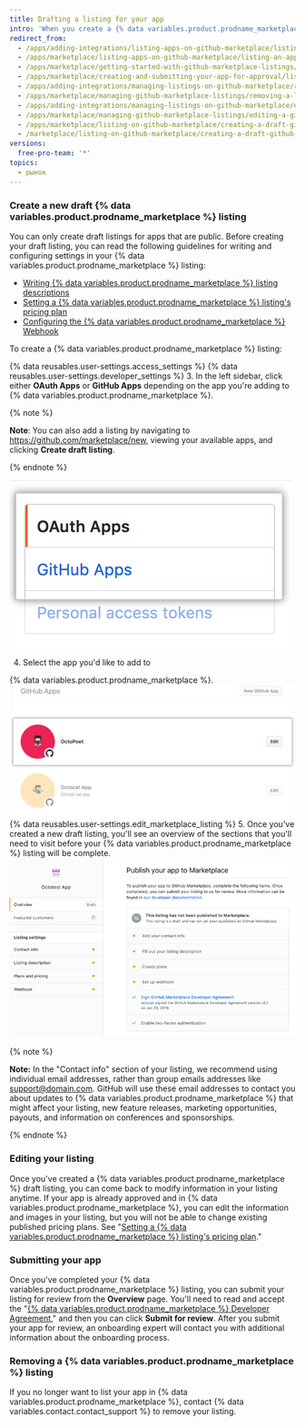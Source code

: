 ```yaml
---
title: Drafting a listing for your app
intro: 'When you create a {% data variables.product.prodname_marketplace %} listing, GitHub saves it in draft mode until you submit the app for approval. Your listing shows customers how they can use your app.'
redirect_from:
  - /apps/adding-integrations/listing-apps-on-github-marketplace/listing-an-app-on-github-marketplace/
  - /apps/marketplace/listing-apps-on-github-marketplace/listing-an-app-on-github-marketplace/
  - /apps/marketplace/getting-started-with-github-marketplace-listings/listing-an-app-on-github-marketplace/
  - /apps/marketplace/creating-and-submitting-your-app-for-approval/listing-an-app-on-github-marketplace/
  - /apps/adding-integrations/managing-listings-on-github-marketplace/removing-a-listing-from-github-marketplace/
  - /apps/marketplace/managing-github-marketplace-listings/removing-a-listing-from-github-marketplace/
  - /apps/adding-integrations/managing-listings-on-github-marketplace/editing-a-github-marketplace-listing/
  - /apps/marketplace/managing-github-marketplace-listings/editing-a-github-marketplace-listing/
  - /apps/marketplace/listing-on-github-marketplace/creating-a-draft-github-marketplace-listing/
  - /marketplace/listing-on-github-marketplace/creating-a-draft-github-marketplace-listing
versions:
  free-pro-team: '*'
topics:
  - рынок
---
```




### Create a new draft {% data variables.product.prodname_marketplace %} listing

You can only create draft listings for apps that are public. Before creating your draft listing, you can read the following guidelines for writing and configuring settings in your {% data variables.product.prodname_marketplace %} listing:

* [Writing {% data variables.product.prodname_marketplace %} listing descriptions](/marketplace/listing-on-github-marketplace/writing-github-marketplace-listing-descriptions/)
* [Setting a {% data variables.product.prodname_marketplace %} listing's pricing plan](/marketplace/listing-on-github-marketplace/setting-a-github-marketplace-listing-s-pricing-plan/)
* [Configuring the {% data variables.product.prodname_marketplace %} Webhook](/marketplace/listing-on-github-marketplace/configuring-the-github-marketplace-webhook/)

To create a {% data variables.product.prodname_marketplace %} listing:

{% data reusables.user-settings.access_settings %}
{% data reusables.user-settings.developer_settings %}
3. In the left sidebar, click either **OAuth Apps** or **GitHub Apps** depending on the app you're adding to {% data variables.product.prodname_marketplace %}.

  {% note %}

  **Note**: You can also add a listing by navigating to https://github.com/marketplace/new, viewing your available apps, and clicking **Create draft listing**.

  {% endnote %}

  ![App type selection](/assets/images/settings/apps_choose_app.png)

4. Select the app you'd like to add to

{% data variables.product.prodname_marketplace %}.
![App selection for {% data variables.product.prodname_marketplace %} listing](/assets/images/github-apps/github_apps_select-app.png)
{% data reusables.user-settings.edit_marketplace_listing %}
5. Once you've created a new draft listing, you'll see an overview of the sections that you'll need to visit before your {% data variables.product.prodname_marketplace %} listing will be complete. ![GitHub Marketplace listing](/assets/images/marketplace/marketplace_listing_overview.png)


{% note %}

**Note:** In the "Contact info" section of your listing, we recommend using individual email addresses, rather than group emails addresses like support@domain.com. GitHub will use these email addresses to contact you about updates to {% data variables.product.prodname_marketplace %} that might affect your listing, new feature releases, marketing opportunities, payouts, and information on conferences and sponsorships.

{% endnote %}

### Editing your listing

Once you've created a {% data variables.product.prodname_marketplace %} draft listing, you can come back to modify information in your listing anytime. If your app is already approved and in {% data variables.product.prodname_marketplace %}, you can edit the information and images in your listing, but you will not be able to change existing published pricing plans. See "[Setting a {% data variables.product.prodname_marketplace %} listing's pricing plan](/marketplace/listing-on-github-marketplace/setting-a-github-marketplace-listing-s-pricing-plan/)."

### Submitting your app

Once you've completed your {% data variables.product.prodname_marketplace %} listing, you can submit your listing for review from the **Overview** page. You'll need to read and accept the "[{% data variables.product.prodname_marketplace %} Developer Agreement](/articles/github-marketplace-developer-agreement/)," and then you can click **Submit for review**. After you submit your app for review, an onboarding expert will contact you with additional information about the onboarding process.

### Removing a {% data variables.product.prodname_marketplace %} listing

If you no longer want to list your app in {% data variables.product.prodname_marketplace %}, contact {% data variables.contact.contact_support %} to remove your listing.
